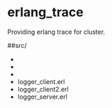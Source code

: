 # erlang_trace

Providing erlang trace for cluster.

##src/
* [recon_trace.erl]: https://github.com/ferd/recon/blob/master/src/recon_trace.erl
* [tcp_io_server.erl]: https://github.com/rvirding/tcp_io_server/blob/master/tcp_io_server.erl
* [rotating_logger.erl]: https://github.com/mattwilliamson/rotating_logger/blob/master/src/rotating_logger.erl
* logger_client.erl
* logger_client2.erl
* logger_server.erl
